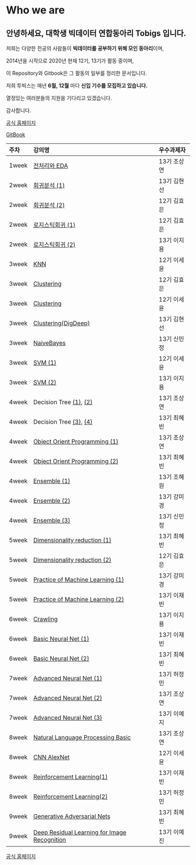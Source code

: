 # Who we are

## 안녕하세요, 대학생 빅데이터 연합동아리 **Tobigs** 입니다.

저희는 다양한 전공의 사람들이 **빅데이터를 공부하기 위해 모인 동아리**이며,

2014년을 시작으로 2020년 현재 12기, 13기가 활동 중이며,

이 Repository와 Gitbook은 그 활동의 일부를 정리한 문서입니다.  


저희 투빅스는 매년 **6월, 12월** 마다 **신입 기수를 모집하고 있습니다.**

열정있는 여러분들의 지원을 기다리고 있겠습니다.

감사합니다.

[공식 홈페이지](http://www.datamarket.kr/xe/page_QEhq64)

[GitBook](https://tobigs.gitbook.io/tobigs/)

| 주차 | 강의명 | 우수과제자 |
| :--- | :--- | :--- |
| 1week | [전처리와 EDA](https://github.com/tobigs-datamarket/tobigs-13rd/blob/master/1wk_%EC%A0%84%EC%B2%98%EB%A6%AC%EC%99%80%20EDA/%EC%A0%84%EC%B2%98%EB%A6%AC%EC%99%80%20EDA_13%EA%B8%B0%20%EC%A1%B0%EC%83%81%EC%97%B0.ipynb) | 13기 조상연 |
| 2week | [회귀분석 \(1\)](https://github.com/tobigs-datamarket/tobigs-13rd/blob/master/2wk_%ED%9A%8C%EA%B7%80%EB%B6%84%EC%84%9D/%ED%9A%8C%EA%B7%80%EB%B6%84%EC%84%9D_13%EA%B8%B0%20%EA%B9%80%ED%98%84%EC%84%A0.ipynb) | 13기 김현선 |
| 2week | [회귀분석 \(2\)](https://github.com/tobigs-datamarket/tobigs-13rd/blob/master/2wk_%ED%9A%8C%EA%B7%80%EB%B6%84%EC%84%9D/%ED%9A%8C%EA%B7%80%EB%B6%84%EC%84%9D_12%EA%B8%B0%20%EA%B9%80%ED%9A%A8%EC%9D%80.ipynb) | 12기 김효은 |
| 2week | [로지스틱회귀 \(1\)](https://github.com/tobigs-datamarket/tobigs-13rd/blob/master/2wk_%EB%A1%9C%EC%A7%80%EC%8A%A4%ED%8B%B1%ED%9A%8C%EA%B7%80/%EB%A1%9C%EC%A7%80%EC%8A%A4%ED%8B%B1%20%ED%9A%8C%EA%B7%80%EB%B6%84%EC%84%9D_12%EA%B8%B0%20%EA%B9%80%ED%9A%A8%EC%9D%80.ipynb) | 12기 김효은 |
| 2week | [로지스틱회귀 \(2\)](https://github.com/tobigs-datamarket/tobigs-13rd/blob/master/2wk_%EB%A1%9C%EC%A7%80%EC%8A%A4%ED%8B%B1%ED%9A%8C%EA%B7%80/%EB%A1%9C%EC%A7%80%EC%8A%A4%ED%8B%B1%20%ED%9A%8C%EA%B7%80%EB%B6%84%EC%84%9D_13%EA%B8%B0%20%EC%9D%B4%EC%A7%80%EC%9A%A9.ipynb) | 13기 이지용 |
| 3week | [KNN](https://github.com/tobigs-datamarket/tobigs-13rd/blob/master/3wk_%EA%B5%B0%EC%A7%91%EB%B6%84%EC%84%9D/KNN_12%EA%B8%B0%20%EC%9D%B4%EC%84%B8%EC%9C%A4.ipynb) | 12기 이세윤 |
| 3week | [Clustering](https://github.com/tobigs-datamarket/tobigs-13rd/blob/master/3wk_%EA%B5%B0%EC%A7%91%EB%B6%84%EC%84%9D/%EA%B5%B0%EC%A7%91%EB%B6%84%EC%84%9D_12%EA%B8%B0%20%EA%B9%80%ED%9A%A8%EC%9D%80.ipynb) | 12기 김효은 |
| 3week | [Clustering](https://github.com/tobigs-datamarket/tobigs-13rd/blob/master/3wk_%EA%B5%B0%EC%A7%91%EB%B6%84%EC%84%9D/%EA%B5%B0%EC%A7%91%EB%B6%84%EC%84%9D_12%EA%B8%B0%20%EC%9D%B4%EC%84%B8%EC%9C%A4.ipynb) | 12기 이세윤 |
| 3week | [Clustering\(DigDeep\)](https://github.com/tobigs-datamarket/tobigs-13rd/blob/master/3wk_%EA%B5%B0%EC%A7%91%EB%B6%84%EC%84%9D/%EA%B5%B0%EC%A7%91%EB%B6%84%EC%84%9D_13%EA%B8%B0%20%EA%B9%80%ED%98%84%EC%84%A0.ipynb) | 13기 김현선 |
| 3week | [NaiveBayes](https://github.com/tobigs-datamarket/tobigs-13rd/blob/master/3wk_NaiveBayse/NaiveBayes_13%EA%B8%B0%20%EC%8B%A0%EB%AF%BC%EC%A0%95.ipynb) | 13기 신민정 |
| 3week | [SVM \(1\)](https://github.com/tobigs-datamarket/tobigs-13rd/blob/master/3wk_SVM/SVM_12%EA%B8%B0%20%EC%9D%B4%EC%84%B8%EC%9C%A4.ipynb) | 12기 이세윤 |
| 3week | [SVM \(2\)](https://github.com/tobigs-datamarket/tobigs-13rd/blob/master/3wk_SVM/SVM_13%EA%B8%B0%20%EC%9D%B4%EC%A7%80%EC%9A%A9.ipynb) | 13기 이지용 |
| 4week | Decision Tree [\(1\)](https://github.com/tobigs-datamarket/tobigs-13rd/blob/master/4wk_%EC%9D%98%EC%82%AC%EA%B2%B0%EC%A0%95%EB%82%98%EB%AC%B4/%EC%9D%98%EC%82%AC%EA%B2%B0%EC%A0%95%EB%82%98%EB%AC%B4(1)_13%EA%B8%B0%20%EC%A1%B0%EC%83%81%EC%97%B0.ipynb), [\(2\)](https://github.com/tobigs-datamarket/tobigs-13rd/blob/master/4wk_%EC%9D%98%EC%82%AC%EA%B2%B0%EC%A0%95%EB%82%98%EB%AC%B4/%EC%9D%98%EC%82%AC%EA%B2%B0%EC%A0%95%EB%82%98%EB%AC%B4(2)_13%EA%B8%B0%20%EC%A1%B0%EC%83%81%EC%97%B0.ipynb) | 13기 조상연 |
| 4week | Decision Tree [\(3\)](https://github.com/tobigs-datamarket/tobigs-13rd/blob/master/4wk_%EC%9D%98%EC%82%AC%EA%B2%B0%EC%A0%95%EB%82%98%EB%AC%B4/%EC%9D%98%EC%82%AC%EA%B2%B0%EC%A0%95%EB%82%98%EB%AC%B4(3)_13%EA%B8%B0%20%EC%B5%9C%ED%98%9C%EB%B9%88.ipynb), [\(4\)](https://github.com/tobigs-datamarket/tobigs-13rd/blob/master/4wk_%EC%9D%98%EC%82%AC%EA%B2%B0%EC%A0%95%EB%82%98%EB%AC%B4/%EC%9D%98%EC%82%AC%EA%B2%B0%EC%A0%95%EB%82%98%EB%AC%B4(4)_13%EA%B8%B0%20%EC%B5%9C%ED%98%9C%EB%B9%88.ipynb) | 13기 최혜빈 |
| 4week | [Object Orient Programming \(1\)](https://github.com/tobigs-datamarket/tobigs-13rd/blob/master/4wk_%ED%81%B4%EB%9E%98%EC%8A%A4/%ED%81%B4%EB%9E%98%EC%8A%A4_13%EA%B8%B0%20%EC%A1%B0%EC%83%81%EC%97%B0.ipynb) | 13기 조상연 |
| 4week | [Object Orient Programming \(2\)](https://github.com/tobigs-datamarket/tobigs-13rd/blob/master/4wk_%ED%81%B4%EB%9E%98%EC%8A%A4/%ED%81%B4%EB%9E%98%EC%8A%A4_13%EA%B8%B0%20%EC%B5%9C%ED%98%9C%EB%B9%88.ipynb) | 13기 최혜빈 |
| 4week | [Ensemble \(1\)](https://github.com/tobigs-datamarket/tobigs-13rd/blob/master/4wk_%EC%95%99%EC%83%81%EB%B8%94/%EC%95%99%EC%83%81%EB%B8%94(1)_13%EA%B8%B0%20%EC%A1%B0%ED%98%9C%EC%9B%90.ipynb) | 13기 조혜원 |
| 4week | [Ensemble \(2\)](https://github.com/tobigs-datamarket/tobigs-13rd/blob/master/4wk_%EC%95%99%EC%83%81%EB%B8%94/%EC%95%99%EC%83%81%EB%B8%94(2)_13%EA%B8%B0%20%EA%B0%95%EB%AF%B8%EA%B2%BD.ipynb) | 13기 강미경 |
| 4week | [Ensemble \(3\)](https://github.com/tobigs-datamarket/tobigs-13rd/blob/master/4wk_%EC%95%99%EC%83%81%EB%B8%94/%EC%95%99%EC%83%81%EB%B8%94(2)_13%EA%B8%B0%20%EC%8B%A0%EB%AF%BC%EC%A0%95.ipynb) | 13기 신민정 |
| 5week | [Dimensionality reduction \(1\)](https://github.com/tobigs-datamarket/tobigs-13rd/blob/master/5wk_%EC%B0%A8%EC%9B%90%EC%B6%95%EC%86%8C/%EC%B0%A8%EC%9B%90%EC%B6%95%EC%86%8C_13%EA%B8%B0%20%EC%B5%9C%ED%98%9C%EB%B9%88.ipynb) | 13기 최혜빈 |
| 5week | [Dimensionality reduction \(2\)](https://github.com/tobigs-datamarket/tobigs-13rd/blob/master/5wk_%EC%B0%A8%EC%9B%90%EC%B6%95%EC%86%8C/%EC%B0%A8%EC%9B%90%EC%B6%95%EC%86%8C_13%EA%B8%B0%20%EA%B9%80%ED%9A%A8%EC%9D%80.ipynb) | 12기 김효은 |
| 5week | [Practice of Machine Learning \(1\)](https://github.com/tobigs-datamarket/tobigs-13rd/blob/master/5wk_%EB%A8%B8%EC%8B%A0%EB%9F%AC%EB%8B%9D/%EB%A8%B8%EC%8B%A0%EB%9F%AC%EB%8B%9D%EC%8B%A4%EC%8A%B5_13%EA%B8%B0%20%EA%B0%95%EB%AF%B8%EA%B2%BD.ipynb) | 13기 강미경 |
| 5week | [Practice of Machine Learning \(2\)](https://github.com/tobigs-datamarket/tobigs-13rd/blob/master/5wk_%EB%A8%B8%EC%8B%A0%EB%9F%AC%EB%8B%9D/%EB%A8%B8%EC%8B%A0%EB%9F%AC%EB%8B%9D%EC%8B%A4%EC%8A%B5_13%EA%B8%B0%20%EC%9D%B4%EC%9E%AC%EB%B9%88.ipynb) | 13기 이재빈 |
| 6week | [Crawling](https://github.com/tobigs-datamarket/tobigs-13rd/blob/master/6wk_%ED%81%AC%EB%A1%A4%EB%A7%81/%ED%81%AC%EB%A1%A4%EB%A7%81_13%EA%B8%B0%20%EC%9D%B4%EC%A7%80%EC%9A%A9.ipynb) | 13기 이지용 |
| 6week | [Basic Neural Net \(1\)](https://github.com/tobigs-datamarket/tobigs-13rd/blob/master/6wk_%EC%8B%A0%EA%B2%BD%EB%A7%9D%EA%B8%B0%EC%B4%88/%EC%8B%A0%EA%B2%BD%EB%A7%9D%EA%B8%B0%EC%B4%88_13%EA%B8%B0%20%EC%9D%B4%EC%9E%AC%EB%B9%88.ipynb) | 13기 이재빈 |
| 6week | [Basic Neural Net \(2\)](https://github.com/tobigs-datamarket/tobigs-13rd/blob/master/6wk_%EC%8B%A0%EA%B2%BD%EB%A7%9D%EA%B8%B0%EC%B4%88/%EC%8B%A0%EA%B2%BD%EB%A7%9D%EA%B8%B0%EC%B4%88_13%EA%B8%B0%20%EC%B5%9C%ED%98%9C%EB%B9%88.ipynb) | 13기 최혜빈 |
| 7week | [Advanced Neural Net \(1\)](https://github.com/tobigs-datamarket/tobigs-13rd/blob/master/7wk_%EC%8B%A0%EA%B2%BD%EB%A7%9D%EC%8B%AC%ED%99%94/%EC%8B%A0%EA%B2%BD%EB%A7%9D%EC%8B%AC%ED%99%94_13%EA%B8%B0%20%ED%97%88%EC%A0%95%EB%AF%BC.ipynb) | 13기 허정민 |
| 7week | [Advanced Neural Net \(2\)](https://github.com/tobigs-datamarket/tobigs-13rd/blob/master/7wk_%EC%8B%A0%EA%B2%BD%EB%A7%9D%EC%8B%AC%ED%99%94/%EC%8B%A0%EA%B2%BD%EB%A7%9D%EC%8B%AC%ED%99%94_13%EA%B8%B0%20%EC%A1%B0%EC%83%81%EC%97%B0.ipynb) | 13기 조상연 |
| 7week | [Advanced Neural Net \(3\)](https://github.com/tobigs-datamarket/tobigs-13rd/blob/master/7wk_%EC%8B%A0%EA%B2%BD%EB%A7%9D%EC%8B%AC%ED%99%94/%EC%8B%A0%EA%B2%BD%EB%A7%9D%EC%8B%AC%ED%99%94_13%EA%B8%B0%20%EC%9D%B4%EC%98%88%EC%A7%80.ipynb) | 13기 이예지 |
| 8week | [Natural Language Processing Basic](https://github.com/tobigs-datamarket/tobigs-13rd/blob/master/8wk_%EC%9E%90%EC%97%B0%EC%96%B4/%EC%9E%90%EC%97%B0%EC%96%B4%EC%B2%98%EB%A6%AC_13%EA%B8%B0%20%EC%A1%B0%EC%83%81%EC%97%B0.ipynb) | 13기 조상연 |
| 8week | [CNN AlexNet](https://github.com/tobigs-datamarket/tobigs-13rd/blob/master/8wk_%EC%9D%B4%EB%AF%B8%EC%A7%80/%EC%9D%B4%EB%AF%B8%EC%A7%80%EC%B2%98%EB%A6%AC_12%EA%B8%B0%20%EC%9D%B4%EC%84%B8%EC%9C%A4.ipynb) | 12기 이세윤 |
| 8week | [Reinforcement Learning\(1\)](https://github.com/tobigs-datamarket/tobigs-13rd/blob/master/8wk_%EA%B0%95%ED%99%94%ED%95%99%EC%8A%B5/%EA%B0%95%ED%99%94%ED%95%99%EC%8A%B5_13%EA%B8%B0%20%EC%9D%B4%EC%9E%AC%EB%B9%88.ipynb) | 13기 이재빈 |
| 8week | [Reinforcement Learning\(2\)](https://github.com/tobigs-datamarket/tobigs-13rd/blob/master/8wk_%EA%B0%95%ED%99%94%ED%95%99%EC%8A%B5/%EA%B0%95%ED%99%94%ED%95%99%EC%8A%B5_13%EA%B8%B0%20%ED%97%88%EC%A0%95%EB%AF%BC.pdf) | 13기 허정민 |
| 9week | [Generative Adversarial Nets](https://github.com/tobigs-datamarket/tobigs-13rd/blob/master/9wk_%EC%9D%B4%EB%AF%B8%EC%A7%80%EC%8B%AC%ED%99%94/%EC%9D%B4%EB%AF%B8%EC%A7%80%EC%8B%AC%ED%99%94(GAN)_13%EA%B8%B0%20%EC%B5%9C%ED%98%9C%EB%B9%88.ipynb) | 13기 최혜빈 |
| 9week | [Deep Residual Learning for Image Recognition](https://github.com/tobigs-datamarket/tobigs-13rd/blob/master/9wk_%EC%9D%B4%EB%AF%B8%EC%A7%80%EC%8B%AC%ED%99%94/%EC%9D%B4%EB%AF%B8%EC%A7%80%EC%8B%AC%ED%99%94(ResNet)_13%EA%B8%B0%20%EC%9D%B4%EC%98%88%EC%A7%84.md) | 13기 이예진 |

[공식 홈페이지](http://www.datamarket.kr/xe/page_QEhq64)

